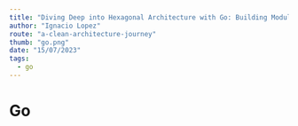 ```yaml
---
title: "Diving Deep into Hexagonal Architecture with Go: Building Modular and Testable Systems"
author: "Ignacio Lopez"
route: "a-clean-architecture-journey"
thumb: "go.png"
date: "15/07/2023"
tags:
  - go
---
```

# Go
